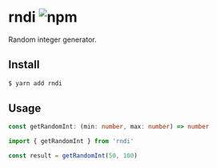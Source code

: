 # rndi ![npm](https://flat.badgen.net/npm/v/rndi)

Random integer generator.

## Install

```sh
$ yarn add rndi
```

## Usage

```ts
const getRandomInt: (min: number, max: number) => number
```

```ts
import { getRandomInt } from 'rndi'

const result = getRandomInt(50, 100)
```
